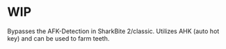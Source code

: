 # WIP
Bypasses the AFK-Detection in SharkBite 2/classic. Utilizes AHK (auto hot key) and can be used to farm teeth.
